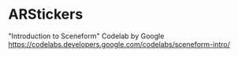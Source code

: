 # ARStickers
"Introduction to Sceneform" Codelab by Google  
https://codelabs.developers.google.com/codelabs/sceneform-intro/
